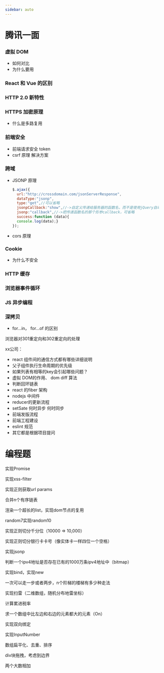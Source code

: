 ```yaml
---
sidebar: auto
---
```


# 腾讯一面

### 虚拟 DOM 

+ 如何对比
+ 为什么要用

### React 和 Vue 的区别

### HTTP 2.0 新特性

### HTTPS 加密原理
+ 什么是多路复用


### 前端安全

+ 前端请求安全 token 
+ csrf 原理 解决方案

### 跨域

+ JSONP 原理

  ```js
  $.ajax({
    url:"http://crossdomain.com/jsonServerResponse",
    dataType:"jsonp",
    type:"get",//可以省略
    jsonpCallback:"show",//->自定义传递给服务器的函数名，而不是使用jQuery自动生成的，可省略
    jsonp:"callback",//->把传递函数名的那个形参callback，可省略
    success:function (data){
    console.log(data);}
  });
  
  ```

  

+ cors 原理

### Cookie

+ 为什么不安全

### HTTP 缓存

### 浏览器事件循环

### JS 异步编程

### 深拷贝

+ for...in， for...of 的区别


浏览器对301重定向和302重定向的处理


xx公司：
+ react 组件间的通信方式都有哪些详细说明
+ 父子组件执行生命周期的优先级
+ 如果列表有相等的key会引起哪些问题？
+ 虚拟 DOM的作用、  dom diff 算法 
+ 判断回环链表
+ react 的fiber 架构
+ nodejs 中间件
+ reducer的更新流程
+ setSate 何时异步 何时同步
+ 前端发版流程
+ 前端工程建设
+ eslint 规范
+ 其它都是根据项目提问





# 编程题

实现Promise

实现xss-filter

实现正则获取url params

合并n个有序链表

渲染一个超长的list，实现dom节点的复用

random7实现random10

实现正则切分千分位（10000 => 10,000）

实现正则切分银行卡卡号（像实体卡一样四位一个空格）

实现jsonp

判断一个ipv4地址是否存在已有的1000万条ipv4地址中（bitmap）

实现bind，实现new

一次可以走一步或者两步，n个阶梯的楼梯有多少种走法

实现扫雷（二维数组，随机分布地雷坐标）

计算累进税率

求一个数组中比左边和右边的元素都大的元素（On）

实现双向绑定

实现InputNumber

数组扁平化、去重、排序

div块拖拽，考虑到边界

两个大数相加